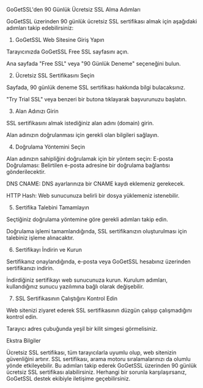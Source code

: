 GoGetSSL'den 90 Günlük Ücretsiz SSL Alma Adımları

GoGetSSL üzerinden 90 günlük ücretsiz SSL sertifikası almak için aşağıdaki adımları takip edebilirsiniz:

1. GoGetSSL Web Sitesine Giriş Yapın

Tarayıcınızda GoGetSSL Free SSL sayfasını açın.

Ana sayfada "Free SSL" veya "90 Günlük Deneme" seçeneğini bulun.

2. Ücretsiz SSL Sertifikasını Seçin

Sayfada, 90 günlük deneme SSL sertifikası hakkında bilgi bulacaksınız.

"Try Trial SSL" veya benzeri bir butona tıklayarak başvurunuzu başlatın.

3. Alan Adınızı Girin

SSL sertifikasını almak istediğiniz alan adını (domain) girin.

Alan adınızın doğrulanması için gerekli olan bilgileri sağlayın.

4. Doğrulama Yöntemini Seçin

Alan adınızın sahipliğini doğrulamak için bir yöntem seçin:
E-posta Doğrulaması: Belirtilen e-posta adresine bir doğrulama bağlantısı gönderilecektir.

DNS CNAME: DNS ayarlarınıza bir CNAME kaydı eklemeniz gerekecek.

HTTP Hash: Web sunucunuza belirli bir dosya yüklemeniz istenebilir.

5. Sertifika Talebini Tamamlayın

Seçtiğiniz doğrulama yöntemine göre gerekli adımları takip edin.

Doğrulama işlemi tamamlandığında, SSL sertifikanızın oluşturulması için talebiniz işleme alınacaktır.

6. Sertifikayı İndirin ve Kurun

Sertifikanız onaylandığında, e-posta veya GoGetSSL hesabınız üzerinden sertifikanızı indirin.

İndirdiğiniz sertifikayı web sunucunuza kurun. Kurulum adımları, kullandığınız sunucu yazılımına bağlı olarak değişebilir.

7. SSL Sertifikasının Çalıştığını Kontrol Edin

Web sitenizi ziyaret ederek SSL sertifikasının düzgün çalışıp çalışmadığını kontrol edin.

Tarayıcı adres çubuğunda yeşil bir kilit simgesi görmelisiniz.

Ekstra Bilgiler

Ücretsiz SSL sertifikası, tüm tarayıcılarla uyumlu olup, web sitenizin güvenliğini artırır.
SSL sertifikası, arama motoru sıralamalarınızı da olumlu yönde etkileyebilir.
Bu adımları takip ederek GoGetSSL üzerinden 90 günlük ücretsiz SSL sertifikası alabilirsiniz. Herhangi bir sorunla karşılaşırsanız, GoGetSSL destek ekibiyle iletişime geçebilirsiniz.
